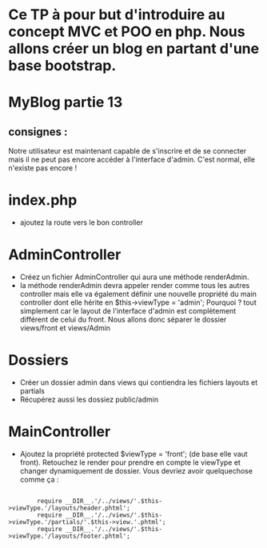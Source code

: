 # Ce TP à pour but d'introduire au concept MVC et POO en php. Nous allons créer un blog en partant d'une base bootstrap.

# MyBlog partie 13
## consignes : 
Notre utilisateur est maintenant capable de s'inscrire et de se connecter mais il ne peut pas encore accéder à l'interface d'admin. C'est normal, elle n'existe pas encore !

# index.php
- ajoutez la route vers le bon controller

# AdminController
- Créez un fichier AdminController qui aura une méthode renderAdmin.
- la méthode renderAdmin devra appeler render comme tous les autres controller mais elle va également définir une nouvelle propriété du main controller dont elle hérite en $this->viewType = 'admin'; Pourquoi ? tout simplement car le layout de l'interface d'admin est complètement différent de celui du front. Nous allons donc séparer le dossier views/front et views/Admin

# Dossiers
- Créer un dossier admin dans views qui contiendra les fichiers layouts et partials
- Récupérez aussi les dossiez public/admin
# MainController
- Ajoutez la propriété protected $viewType = 'front'; (de base elle vaut front). Retouchez le render pour prendre en compte le viewType et changer dynamiquement de dossier. Vous devriez avoir quelquechose comme ça :
<code>
        require __DIR__.'/../views/'.$this->viewType.'/layouts/header.phtml';
        require __DIR__.'/../views/'.$this->viewType.'/partials/'.$this->view.'.phtml';
        require __DIR__.'/../views/'.$this->viewType.'/layouts/footer.phtml';
</code>



